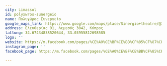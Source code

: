 ```yaml
---
city: Limassol
id: polyxwros-sunergeio
name: Πολυχώρος Συνεργείο
google_maps_link: https://www.google.com/maps/place/Sinergio+theatre/@34.6740287,33.03823,16z/data=!4m9!1m2!2m1!1zz4DOv867z4XPh8-Jz4HOv8-CIM-Dz4XOvc61z4HOs861zrnOvw!3m5!1s0x14e7335ac2b9ad4b:0x79bb0624dd712b3b!8m2!3d34.6742419!4d33.0395769!15sCiXPgM6_zrvPhc-Hz4nPgc6_z4Igz4PPhc69zrXPgc6zzrXOuc6_kgEXcGVyZm9ybWluZ19hcnRzX3RoZWF0ZXI
address: Ελευθερίας 91, Λεμεσός 3042, Κύπρος
latlong: 34.67434838520644, 33.03955812698585
logo: ''
website: https://m.facebook.com/pages/%CE%A0%CE%BF%CE%BB%CF%85%CF%87%CF%8E%CF%81%CE%BF%CF%82-%CE%A3%CF%85%CE%BD%CE%B5%CF%81%CE%B3%CE%B5%CE%AF%CE%BF/179026775992073
instagram_page: ''
facebook_page: https://m.facebook.com/pages/%CE%A0%CE%BF%CE%BB%CF%85%CF%87%CF%8E%CF%81%CE%BF%CF%82-%CE%A3%CF%85%CE%BD%CE%B5%CF%81%CE%B3%CE%B5%CE%AF%CE%BF/179026775992073

---
```

